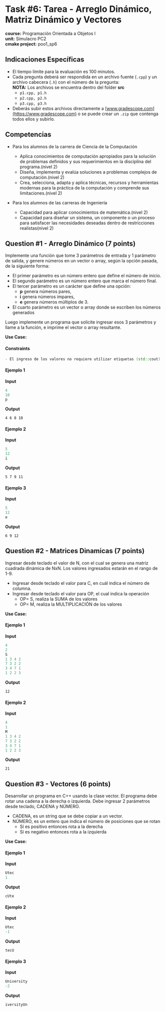 # Task #6: Tarea - Arreglo Dinámico, Matriz Dinámico y Vectores 
**course:** Programación Orientada a Objetos I  
**unit:** Simulacro PC2  
**cmake project:** poo1_sp6
## Indicaciones Específicas
- El tiempo límite para la evaluación es 100 minutos.
- Cada pregunta deberá ser respondida en un archivo fuente (`.cpp`) y un archivo cabecera (`.h`) con el número de la pregunta:  
**NOTA:** Los archivos se encuentra dentro del folder **src**  
    - `p1.cpp, p1.h`
    - `p2.cpp, p2.h`
    - `p3.cpp, p3.h`
- Deberás subir estos archivos directamente a [www.gradescope.com](https://www.gradescope.com) o se puede crear un `.zip` que contenga todos ellos y subirlo.
## Competencias
- Para los alumnos de la carrera de Ciencia de la Computación
    - Aplica conocimientos de computación  apropiados para la solución de problemas definidos y sus requerimientos en la disciplina del programa.(nivel 2)
    - Diseña, implementa y evalúa soluciones a problemas complejos de computación.(nivel 2)
    - Crea, selecciona, adapta y aplica técnicas, recursos y herramientas modernas para la práctica de la computación y comprende sus limitaciones.(nivel 2)

- Para los alumnos de las carreras de Ingeniería
    - Capacidad para aplicar conocimientos de matemática.(nivel 2)
    - Capacidad para diseñar un sistema, un componente o un proceso para satisfacer las necesidades deseadas dentro de restricciones realistas(nivel 2)
## Question #1 - Arreglo Dinámico (7 points)

Implemente una función que tome 3 parámetros de entrada y 1 parámetro de salida, y genere números en un vector o array, según la opción pasada, de la siguiente forma:  
- El primer parámetro es un número entero que define el número de inicio.  
- El segundo parámetro es un número entero que marca el número final.  
- El tercer parámetro es un carácter que define una opción:  
  - **p** genera números pares,  
  - **i** genera números impares, 
  - **e** genera números múltiplos de 3. 
- El cuarto parámetro es un vector o array donde se escriben los números generados 

Luego implemente un programa que solicite ingresar esos 3 parámetros y llame a la función, e imprime el vector o array resultante. 
  
**Use Case:** 
#### Constraints
```cpp
- El ingreso de los valores no requiere utilizar etiquetas (std::cout)
```
#### Ejemplo 1
**Input**
```cpp
4
10
p
```
**Output**
```
4 6 8 10
```
#### Ejemplo 2
**Input**
```cpp
5
12
i
```
**Output**
```
5 7 9 11
```
#### Ejemplo 3
**Input**
```cpp
5
12
e
```
**Output**
```
6 9 12
```

## Question #2 - Matrices Dinamicas (7 points)

Ingresar desde teclado el valor de N, con el cual se genera una matriz cuadrada dinámica de NxN. Los valores ingresados estarán en el rango de 1-9.
- Ingresar desde teclado el valor para C, en cuál indica el número de columna.
- Ingresar desde teclado el valor para OP, el cual indica la operación
  - OP= S, realiza la SUMA de los valores
  - OP= M, realiza la MULTIPLICACIÓN de los valores
  
**Use Case:**  
#### Ejemplo 1
**Input**
```cpp
4
2
S
1 3 4 2
7 3 2 2
3 4 7 1
1 2 2 3
```
**Output**
```
12
```
#### Ejemplo 2
**Input**
```cpp
4
1
M
1 3 4 2
7 3 2 2
3 4 7 1
1 2 2 3
```
**Output**
```
21
```

## Question #3 - Vectores (6 points)

Desarrollar un programa en C++ usando la clase vector. El programa debe rotar una cadena a la derecha o izquierda. Debe ingresar 2 parámetros desde teclado, CADENA y NÚMERO.
- CADENA, es un string que se debe copiar a un vector.
- NÚMERO, es un entero que indica el número de posiciones que se rotan
  - Sí es positivo entonces rota a la derecha
  - Sí es negativo entonces rota a la izquierda 
  
**Use Case:**  
#### Ejemplo 1
**Input**
```cpp
Utec
1
```
**Output**
```
cUte
```
#### Ejemplo 2
**Input**
```cpp
Utec
-1
```
**Output**
```
tecU
```
#### Ejemplo 3
**Input**
```cpp
University
-2
```
**Output**
```
iversityUn
```




